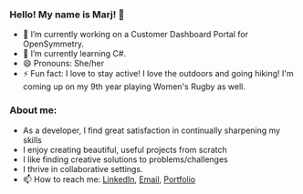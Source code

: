 ### Hello! My name is Marj! 👋

- 🔭 I’m currently working on a Customer Dashboard Portal for OpenSymmetry.
- 🌱 I’m currently learning C#.
- 😄 Pronouns: She/her
- ⚡ Fun fact: I love to stay active! I love the outdoors and going hiking! I'm coming up on my 9th year playing Women's Rugby as well.

### About me:

- As a developer, I find great satisfaction in continually sharpening my skills
- I enjoy creating beautiful, useful projects from scratch
- I like finding creative solutions to problems/challenges
- I thrive in collaborative settings.
- 📫 How to reach me: <a href="https://www.linkedin.com/in/marjhurtado/">LinkedIn</a>, <a href="mailto: mhurta41@gmail.com">Email</a>, <a href="https://marj-hurtado.netlify.app/">Portfolio</a>
